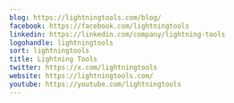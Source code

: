 ```yaml
---
blog: https://lightningtools.com/blog/
facebook: https://facebook.com/lightningtools
linkedin: https://linkedin.com/company/lightning-tools
logohandle: lightningtools
sort: lightningtools
title: Lightning Tools
twitter: https://x.com/lightningtools
website: https://lightningtools.com/
youtube: https://youtube.com/lightningtools
---
```

